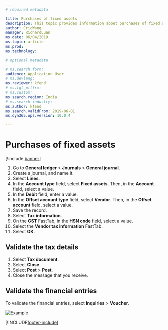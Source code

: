 ```yaml
---
# required metadata

title: Purchases of fixed assets
description: This topic provides information about purchases of fixed assets.
author: EricWang
manager: RichardLuan
ms.date: 06/04/2019
ms.topic: article
ms.prod: 
ms.technology: 

# optional metadata

# ms.search.form: 
audience: Application User
# ms.devlang: 
ms.reviewer: kfend
# ms.tgt_pltfrm: 
# ms.custom: 
ms.search.region: India
# ms.search.industry: 
ms.author: kfend
ms.search.validFrom: 2019-06-01
ms.dyn365.ops.version: 10.0.4

---
```


# Purchases of fixed assets

[!include [banner](../includes/banner.md)]

1. Go to **General ledger** \> **Journals** \> **General journal**.
2. Create a journal, and name it.
3. Select **Lines**.
4. In the **Account type** field, select **Fixed assets**. Then, in the **Account** field, select a value.
5. In the **Debit** field, enter a value.
6. In the **Offset account type** field, select **Vendor**. Then, in the **Offset account** field, select a value.
7. Save the record.
8. Select **Tax information**.
9. On the **GST** FastTab, in the **HSN code** field, select a value.
10. Select the **Vendor tax information** FastTab.
11. Select **OK**.

## Validate the tax details

1. Select **Tax document**.
2. Select **Close**.
3. Select **Post** \> **Post**.
4. Close the message that you receive.

## Validate the financial entries

To validate the financial entries, select **Inquiries** \> **Voucher**.

![Example](media/Annotation-2019-05-16-110044.png)


[!INCLUDE[footer-include](../../includes/footer-banner.md)]
